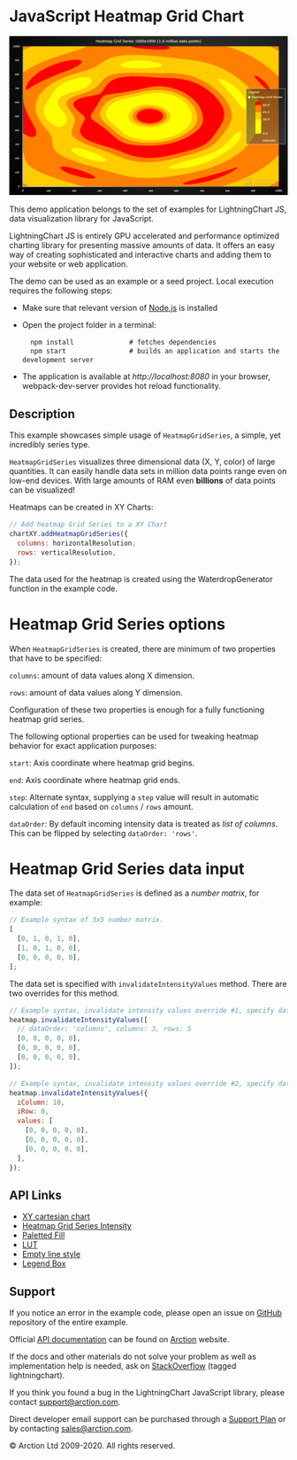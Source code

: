 # JavaScript Heatmap Grid Chart

![JavaScript Heatmap Grid Chart](heatmapGrid.png)

This demo application belongs to the set of examples for LightningChart JS, data visualization library for JavaScript.

LightningChart JS is entirely GPU accelerated and performance optimized charting library for presenting massive amounts of data. It offers an easy way of creating sophisticated and interactive charts and adding them to your website or web application.

The demo can be used as an example or a seed project. Local execution requires the following steps:

- Make sure that relevant version of [Node.js](https://nodejs.org/en/download/) is installed
- Open the project folder in a terminal:

        npm install              # fetches dependencies
        npm start                # builds an application and starts the development server

- The application is available at *http://localhost:8080* in your browser, webpack-dev-server provides hot reload functionality.


## Description

This example showcases simple usage of `HeatmapGridSeries`, a simple, yet incredibly series type.

`HeatmapGridSeries` visualizes three dimensional data (X, Y, color) of large quantities.
It can easily handle data sets in million data points range even on low-end devices.
With large amounts of RAM even **billions** of data points can be visualized!

Heatmaps can be created in XY Charts:

```javascript
// Add heatmap Grid Series to a XY Chart
chartXY.addHeatmapGridSeries({
  columns: horizontalResolution,
  rows: verticalResolution,
});
```

The data used for the heatmap is created using the WaterdropGenerator function in the example code.

# Heatmap Grid Series options

When `HeatmapGridSeries` is created, there are minimum of two properties that have to be specified:

`columns`: amount of data values along X dimension.

`rows`: amount of data values along Y dimension.

Configuration of these two properties is enough for a fully functioning heatmap grid series.

The following optional properties can be used for tweaking heatmap behavior for exact application purposes:

`start`: Axis coordinate where heatmap grid begins.

`end`: Axis coordinate where heatmap grid ends.

`step`: Alternate syntax, supplying a `step` value will result in automatic calculation of `end` based on `columns` / `rows` amount.

`dataOrder`: By default incoming intensity data is treated as _list of columns_. This can be flipped by selecting `dataOrder: 'rows'`.

# Heatmap Grid Series data input

The data set of `HeatmapGridSeries` is defined as a _number matrix_, for example:

```js
// Example syntax of 3x5 number matrix.
[
  [0, 1, 0, 1, 0],
  [1, 0, 1, 0, 0],
  [0, 0, 0, 0, 0],
];
```

The data set is specified with `invalidateIntensityValues` method. There are two overrides for this method.

```js
// Example syntax, invalidate intensity values override #1, specify data from beginning of heatmap.
heatmap.invalidateIntensityValues([
  // dataOrder: 'columns', columns: 3, rows: 5
  [0, 0, 0, 0, 0],
  [0, 0, 0, 0, 0],
  [0, 0, 0, 0, 0],
]);
```

```js
// Example syntax, invalidate intensity values override #2, specify data from arbitrary offset.
heatmap.invalidateIntensityValues({
  iColumn: 10,
  iRow: 0,
  values: [
    [0, 0, 0, 0, 0],
    [0, 0, 0, 0, 0],
    [0, 0, 0, 0, 0],
  ],
});
```


## API Links

* [XY cartesian chart]
* [Heatmap Grid Series Intensity]
* [Paletted Fill]
* [LUT]
* [Empty line style]
* [Legend Box]


## Support

If you notice an error in the example code, please open an issue on [GitHub][0] repository of the entire example.

Official [API documentation][1] can be found on [Arction][2] website.

If the docs and other materials do not solve your problem as well as implementation help is needed, ask on [StackOverflow][3] (tagged lightningchart).

If you think you found a bug in the LightningChart JavaScript library, please contact support@arction.com.

Direct developer email support can be purchased through a [Support Plan][4] or by contacting sales@arction.com.

[0]: https://github.com/Arction/
[1]: https://www.arction.com/lightningchart-js-api-documentation/
[2]: https://www.arction.com
[3]: https://stackoverflow.com/questions/tagged/lightningchart
[4]: https://www.arction.com/support-services/

© Arction Ltd 2009-2020. All rights reserved.


[XY cartesian chart]: https://www.arction.com/lightningchart-js-api-documentation/v3.1.0/classes/chartxy.html
[Heatmap Grid Series Intensity]: https://www.arction.com/lightningchart-js-api-documentation/v3.1.0/classes/heatmapgridseriesintensityvalues.html
[Paletted Fill]: https://www.arction.com/lightningchart-js-api-documentation/v3.1.0/classes/palettedfill.html
[LUT]: https://www.arction.com/lightningchart-js-api-documentation/v3.1.0/classes/lut.html
[Empty line style]: https://www.arction.com/lightningchart-js-api-documentation/v3.1.0/globals.html#emptyline
[Legend Box]: https://www.arction.com/lightningchart-js-api-documentation/v3.1.0/classes/chartxy.html#addlegendbox

